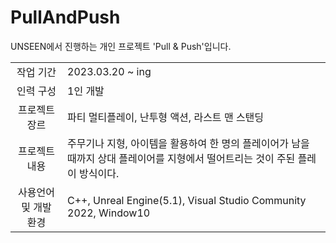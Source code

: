 # PullAndPush

UNSEEN에서 진행하는 개인 프로젝트 'Pull & Push'입니다. 

|||
|:--:|--|
|작업 기간|2023.03.20 ~ ing|
|인력 구성|1인 개발|
|프로젝트 장르|파티 멀티플레이, 난투형 액션, 라스트 맨 스탠딩|
|프로젝트 내용|주무기나 지형, 아이템을 활용하여 한 명의 플레이어가 남을 때까지 상대 플레이어를 지형에서 떨어트리는 것이 주된 플레이 방식이다.|
|사용언어 및 개발 환경|C++, Unreal Engine(5.1), Visual Studio Community 2022, Window10|